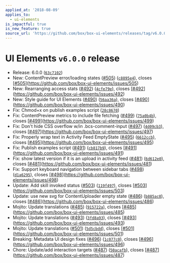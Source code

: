 ```yaml
---
applied_at: '2018-08-09'
applies_to:
  - ui-elements
is_impactful: true
is_new_feature: true
source_url: 'https://github.com/box/box-ui-elements/releases/tag/v6.0.0'
---
```


# UI Elements `v6.0.0` release


* Release: 6.0.0 ([`63c7102`](https://github.com/box/box-ui-elements/commit[`63c7102`](https://github.com/box/box-ui-elements/commit/63c7102)))
* New: ContentPreview error/loading states ([#505](https://github.com/box/box-ui-elements/pull/505)) ([`c8895e4`](https://github.com/box/box-ui-elements/commit[`c8895e4`](https://github.com/box/box-ui-elements/commit/c8895e4))), closes [[#505](https://github.com/box/box-ui-elements/pull/505)](https://github.com/box/box-ui-elements/issues/505)
* New: Rearranging access stats ([#492](https://github.com/box/box-ui-elements/pull/492)) ([`4cfe79e`](https://github.com/box/box-ui-elements/commit[`4cfe79e`](https://github.com/box/box-ui-elements/commit/4cfe79e))), closes [[#492](https://github.com/box/box-ui-elements/pull/492)](https://github.com/box/box-ui-elements/issues/492)
* New: Style guide for UI Elements ([#490](https://github.com/box/box-ui-elements/pull/490)) ([`56aa36a`](https://github.com/box/box-ui-elements/commit[`56aa36a`](https://github.com/box/box-ui-elements/commit/56aa36a))), closes [[#490](https://github.com/box/box-ui-elements/pull/490)](https://github.com/box/box-ui-elements/issues/490)
* Fix: Chmod+x on publish examples script ([`28c8670`](https://github.com/box/box-ui-elements/commit[`28c8670`](https://github.com/box/box-ui-elements/commit/28c8670)))
* Fix: ContentPreview metrics to include file fetching ([#499](https://github.com/box/box-ui-elements/pull/499)) ([`75a0b4b`](https://github.com/box/box-ui-elements/commit[`75a0b4b`](https://github.com/box/box-ui-elements/commit/75a0b4b))), closes [[#499](https://github.com/box/box-ui-elements/pull/499)](https://github.com/box/box-ui-elements/issues/499)
* Fix: Don't hide CSS overflow w/in .bcs-comment-input ([#497](https://github.com/box/box-ui-elements/pull/497)) ([`4d09cb3`](https://github.com/box/box-ui-elements/commit[`4d09cb3`](https://github.com/box/box-ui-elements/commit/4d09cb3))), closes [[#497](https://github.com/box/box-ui-elements/pull/497)](https://github.com/box/box-ui-elements/issues/497)
* Fix: Properly wrap text in Activity Feed EmptyState ([#495](https://github.com/box/box-ui-elements/pull/495)) ([`6612ccb`](https://github.com/box/box-ui-elements/commit[`6612ccb`](https://github.com/box/box-ui-elements/commit/6612ccb))), closes [[#495](https://github.com/box/box-ui-elements/pull/495)](https://github.com/box/box-ui-elements/issues/495)
* Fix: Publish examples script ([#491](https://github.com/box/box-ui-elements/pull/491)) ([`cb817b9`](https://github.com/box/box-ui-elements/commit[`cb817b9`](https://github.com/box/box-ui-elements/commit/cb817b9))), closes [[#491](https://github.com/box/box-ui-elements/pull/491)](https://github.com/box/box-ui-elements/issues/491)
* Fix: show latest version if it is an upload in activity feed ([#481](https://github.com/box/box-ui-elements/pull/481)) ([`6d612e0`](https://github.com/box/box-ui-elements/commit[`6d612e0`](https://github.com/box/box-ui-elements/commit/6d612e0))), closes [[#481](https://github.com/box/box-ui-elements/pull/481)](https://github.com/box/box-ui-elements/issues/481)
* Fix: Support keyboard navigation between sidebar tabs ([#498](https://github.com/box/box-ui-elements/pull/498)) ([`d1a6295`](https://github.com/box/box-ui-elements/commit[`d1a6295`](https://github.com/box/box-ui-elements/commit/d1a6295))), closes [[#498](https://github.com/box/box-ui-elements/pull/498)](https://github.com/box/box-ui-elements/issues/498)
* Update: Add skill invoked status ([#503](https://github.com/box/box-ui-elements/pull/503)) ([`119f497`](https://github.com/box/box-ui-elements/commit[`119f497`](https://github.com/box/box-ui-elements/commit/119f497))), closes [[#503](https://github.com/box/box-ui-elements/pull/503)](https://github.com/box/box-ui-elements/issues/503)
* Update: use new svg for ContentUploader empty state ([#486](https://github.com/box/box-ui-elements/pull/486)) ([`b885ac0`](https://github.com/box/box-ui-elements/commit[`b885ac0`](https://github.com/box/box-ui-elements/commit/b885ac0))), closes [[#486](https://github.com/box/box-ui-elements/pull/486)](https://github.com/box/box-ui-elements/issues/486)
* Mojito: Update translations ([#485](https://github.com/box/box-ui-elements/pull/485)) ([`915722a`](https://github.com/box/box-ui-elements/commit[`915722a`](https://github.com/box/box-ui-elements/commit/915722a))), closes [[#485](https://github.com/box/box-ui-elements/pull/485)](https://github.com/box/box-ui-elements/issues/485)
* Mojito: Update translations ([#493](https://github.com/box/box-ui-elements/pull/493)) ([`3fd8a93`](https://github.com/box/box-ui-elements/commit[`3fd8a93`](https://github.com/box/box-ui-elements/commit/3fd8a93))), closes [[#493](https://github.com/box/box-ui-elements/pull/493)](https://github.com/box/box-ui-elements/issues/493)
* Mojito: Update translations ([#501](https://github.com/box/box-ui-elements/pull/501)) ([`5d5cbdd`](https://github.com/box/box-ui-elements/commit[`5d5cbdd`](https://github.com/box/box-ui-elements/commit/5d5cbdd))), closes [[#501](https://github.com/box/box-ui-elements/pull/501)](https://github.com/box/box-ui-elements/issues/501)
* Breaking: Metadata UI design fixes ([#496](https://github.com/box/box-ui-elements/pull/496)) ([`1c077c0`](https://github.com/box/box-ui-elements/commit[`1c077c0`](https://github.com/box/box-ui-elements/commit/1c077c0))), closes [[#496](https://github.com/box/box-ui-elements/pull/496)](https://github.com/box/box-ui-elements/issues/496)
* Chore: Update/add interaction targets ([#487](https://github.com/box/box-ui-elements/pull/487)) ([`50acafb`](https://github.com/box/box-ui-elements/commit[`50acafb`](https://github.com/box/box-ui-elements/commit/50acafb))), closes [[#487](https://github.com/box/box-ui-elements/pull/487)](https://github.com/box/box-ui-elements/issues/487)




